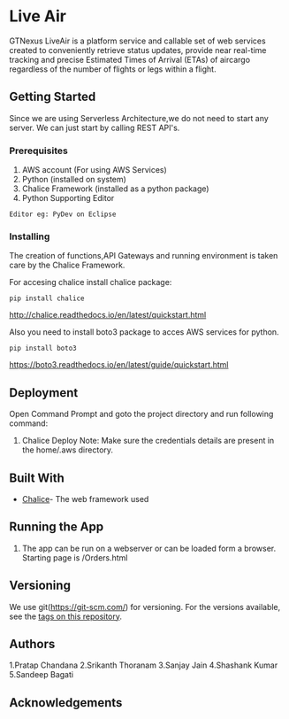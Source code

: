 # Live Air

GTNexus LiveAir is a platform service and callable set of web services created to conveniently retrieve status updates, provide near real-time tracking and precise Estimated Times of Arrival (ETAs) of aircargo regardless of the number of flights or legs within a flight.

## Getting Started

Since we are using Serverless Architecture,we do not need to start any server.
We can just start by calling REST API's.

### Prerequisites


1. AWS account (For using AWS Services)
2. Python (installed on system)
3. Chalice Framework (installed as a python package)
4. Python Supporting Editor

```
Editor eg: PyDev on Eclipse
```

### Installing

The creation of functions,API Gateways and running environment is taken care by the Chalice Framework. 

For accesing chalice install chalice package:

```
pip install chalice
```

http://chalice.readthedocs.io/en/latest/quickstart.html

Also you need to install boto3 package to acces AWS services for python.
```
pip install boto3
```

https://boto3.readthedocs.io/en/latest/guide/quickstart.html

## Deployment

Open Command Prompt and goto the project directory and run following command:
1. Chalice Deploy
Note: Make sure the credentials details are present in the home/.aws directory.

## Built With

* [Chalice](http://chalice.readthedocs.io/en/latest/api.html)- The web framework used

## Running the App
1. The app can be run on a webserver or can be loaded form a browser.
Starting page is /Orders.html



## Versioning

We use git(https://git-scm.com/) for versioning. For the versions available, see the [tags on this repository](https://gitlab.corecompete.com/liveair/proto). 

## Authors

1.Pratap Chandana
2.Srikanth Thoranam
3.Sanjay Jain
4.Shashank Kumar
5.Sandeep Bagati

## Acknowledgements

